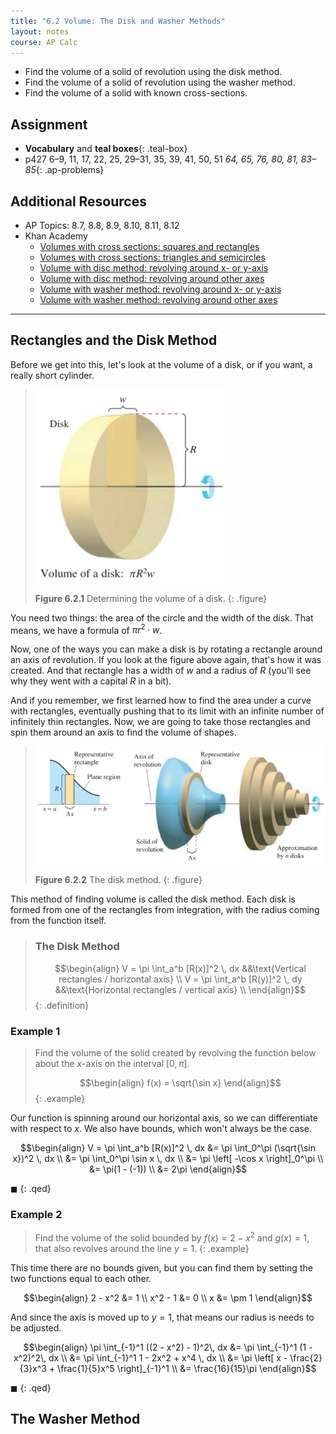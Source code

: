```yaml
---
title: "6.2 Volume: The Disk and Washer Methods"
layout: notes
course: AP Calc
---
```


- Find the volume of a solid of revolution using the disk method.
- Find the volume of a solid of revolution using the washer method.
- Find the volume of a solid with known cross-sections.

## Assignment

- **Vocabulary** and **teal boxes**{: .teal-box}
- p427 6–9, 11, 17, 22, 25, 29–31, 35, 39, 41, 50, 51 *64, 65, 76, 80, 81, 83–85*{: .ap-problems}

## Additional Resources

- AP Topics: 8.7, 8.8, 8.9, 8.10, 8.11, 8.12
- Khan Academy
  - [Volumes with cross sections: squares and rectangles](https://www.khanacademy.org/math/ap-calculus-ab/ab-applications-of-integration-new/ab-8-7/v/volume-with-cross-sections-intro)
  - [Volumes with cross sections: triangles and semicircles](https://www.khanacademy.org/math/ap-calculus-ab/ab-applications-of-integration-new/ab-8-8/v/volume-solid-semicircle-cross-section)
  - [Volume with disc method: revolving around x- or y-axis](https://www.khanacademy.org/math/ap-calculus-ab/ab-applications-of-integration-new/ab-8-9/v/disk-method-around-x-axis)
  - [Volume with disc method: revolving around other axes](https://www.khanacademy.org/math/ap-calculus-ab/ab-applications-of-integration-new/ab-8-10/v/disc-method-rotation-around-horizontal-line)
  - [Volume with washer method: revolving around x- or y-axis](https://www.khanacademy.org/math/ap-calculus-ab/ab-applications-of-integration-new/ab-8-11/v/disc-method-washer-method-for-rotation-around-x-axis)
  - [Volume with washer method: revolving around other axes](https://www.khanacademy.org/math/ap-calculus-ab/ab-applications-of-integration-new/ab-8-12/v/washer-method-rotating-around-non-axis)

---

## Rectangles and the Disk Method

Before we get into this, let's look at the volume of a disk, or if you want, a really short cylinder.

> ![Disk](./img/6-2-disk.png)
>
> **Figure 6.2.1** Determining the volume of a disk.
{: .figure}

You need two things: the area of the circle and the width of the disk. That means, we have a formula of $\pi r^2 \cdot w$.

Now, one of the ways you can make a disk is by rotating a rectangle around an axis of revolution. If you look at the figure above again, that's how it was created. And that rectangle has a width of $w$ and a radius of $R$ (you'll see why they went with a capital $R$ in a bit).

And if you remember, we first learned how to find the area under a curve with rectangles, eventually pushing that to its limit with an infinite number of infinitely thin rectangles. Now, we are going to take those rectangles and spin them around an axis to find the volume of shapes.

> ![Disk method](./img/6-2-disk-method.png)
>
> **Figure 6.2.2** The disk method.
{: .figure}

This method of finding volume is called the disk method. Each disk is formed from one of the rectangles from integration, with the radius coming from the function itself.

> ### The Disk Method
>
> $$\begin{align}
> V = \pi \int_a^b [R(x)]^2 \, dx &&\text{Vertical rectangles / horizontal axis} \\
> V = \pi \int_a^b [R(y)]^2 \, dy &&\text{Horizontal rectangles / vertical axis} \\
> \end{align}$$
{: .definition}

### Example 1

> Find the volume of the solid created by revolving the function below about the $x$-axis on the interval $[0,\pi]$.
>
> $$\begin{align}
> f(x) = \sqrt{\sin x}
> \end{align}$$
{: .example}

Our function is spinning around our horizontal axis, so we can differentiate with respect to $x$. We also have bounds, which won't always be the case.

$$\begin{align}
V = \pi \int_a^b [R(x)]^2 \, dx &= \pi \int_0^\pi (\sqrt{\sin x})^2 \, dx \\
&= \pi \int_0^\pi \sin x \, dx \\
&= \pi \left[ -\cos x \right]_0^\pi \\
&= \pi(1 - (-1)) \\
&= 2\pi
\end{align}$$

$\blacksquare$
{: .qed}

### Example 2

> Find the volume of the solid bounded by $f(x)=2-x^2$ and $g(x)=1$, that also revolves around the line $y=1$.
{: .example}

This time there are no bounds given, but you can find them by setting the two functions equal to each other.

$$\begin{align}
2 - x^2 &= 1 \\
x^2 - 1 &= 0 \\
x &= \pm 1
\end{align}$$

And since the axis is moved up to $y=1$, that means our radius is needs to be adjusted.

$$\begin{align}
\pi \int_{-1}^1 ((2 - x^2) - 1)^2\, dx &= \pi \int_{-1}^1 (1 - x^2)^2\, dx \\
&= \pi \int_{-1}^1 1 - 2x^2 + x^4 \, dx \\
&= \pi \left[ x - \frac{2}{3}x^3 + \frac{1}{5}x^5 \right]_{-1}^1 \\
&= \frac{16}{15}\pi
\end{align}$$

$\blacksquare$
{: .qed}

## The Washer Method
